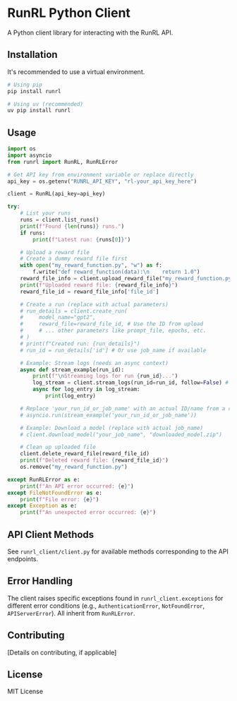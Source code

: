 # RunRL Python Client

A Python client library for interacting with the RunRL API.

## Installation

It's recommended to use a virtual environment.

```bash
# Using pip
pip install runrl

# Using uv (recommended)
uv pip install runrl
```

## Usage

```python
import os
import asyncio
from runrl import RunRL, RunRLError

# Get API key from environment variable or replace directly
api_key = os.getenv("RUNRL_API_KEY", "rl-your_api_key_here")

client = RunRL(api_key=api_key)

try:
    # List your runs
    runs = client.list_runs()
    print(f"Found {len(runs)} runs.")
    if runs:
        print(f"Latest run: {runs[0]}")

    # Upload a reward file
    # Create a dummy reward file first
    with open("my_reward_function.py", "w") as f:
        f.write("def reward_function(data):\n    return 1.0")
    reward_file_info = client.upload_reward_file("my_reward_function.py", friendly_name="My Test Reward")
    print(f"Uploaded reward file: {reward_file_info}")
    reward_file_id = reward_file_info['file_id']

    # Create a run (replace with actual parameters)
    # run_details = client.create_run(
    #     model_name="gpt2",
    #     reward_file=reward_file_id, # Use the ID from upload
    #     # ... other parameters like prompt_file, epochs, etc.
    # )
    # print(f"Created run: {run_details}")
    # run_id = run_details['id'] # Or use job_name if available

    # Example: Stream logs (needs an async context)
    async def stream_example(run_id):
        print(f"\nStreaming logs for run {run_id}...")
        log_stream = client.stream_logs(run_id=run_id, follow=False) # Use async generator
        async for log_entry in log_stream:
            print(log_entry)

    # Replace 'your_run_id_or_job_name' with an actual ID/name from a completed run
    # asyncio.run(stream_example('your_run_id_or_job_name'))

    # Example: Download a model (replace with actual job_name)
    # client.download_model("your_job_name", "downloaded_model.zip")

    # Clean up uploaded file
    client.delete_reward_file(reward_file_id)
    print(f"Deleted reward file: {reward_file_id}")
    os.remove("my_reward_function.py")

except RunRLError as e:
    print(f"An API error occurred: {e}")
except FileNotFoundError as e:
    print(f"File error: {e}")
except Exception as e:
    print(f"An unexpected error occurred: {e}")

```

## API Client Methods

See `runrl_client/client.py` for available methods corresponding to the API endpoints.

## Error Handling

The client raises specific exceptions found in `runrl_client.exceptions` for different error conditions (e.g., `AuthenticationError`, `NotFoundError`, `APIServerError`). All inherit from `RunRLError`.

## Contributing

[Details on contributing, if applicable]

## License

MIT License 
